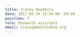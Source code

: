 ```yaml
---
title: Tracey Woodbury
date: 2017-05-19 15:34:00 -04:00
position: 7
role: Research assistant
email: tracey@metroideas.org
---
```


